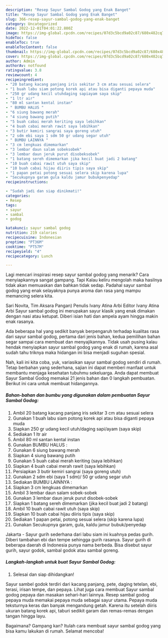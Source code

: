 ```yaml
---
description: "Resep Sayur Sambal Godog yang Enak Banget"
title: "Resep Sayur Sambal Godog yang Enak Banget"
slug: 366-resep-sayur-sambal-godog-yang-enak-banget
category: Uncategorized
date: 2022-12-01T04:01:22.800Z
image: https://img-global.cpcdn.com/recipes/07d3c5bcd9a02c87/680x482cq70/sayur-sambal-godog-foto-resep-utama.jpg
hideToc: false
enableToc: true
enableTocContent: false
thumbnail: https://img-global.cpcdn.com/recipes/07d3c5bcd9a02c87/680x482cq70/sayur-sambal-godog-foto-resep-utama.jpg
cover: https://img-global.cpcdn.com/recipes/07d3c5bcd9a02c87/680x482cq70/sayur-sambal-godog-foto-resep-utama.jpg
author: Admin
authorAv: notfound
ratingvalue: 3.8
reviewcount: 4
recipeingredient:
- "20 batang kacang panjang iris sekitar 3 cm atau sesuai selera"
- "1 buah labu siam potong korek api atau bisa diganti pepaya muda"
- "250 gr udang kecil utuhdaging sapiayam saya skip"
- "1 ltr air"
- "80 ml santan kental instan"
- " BUMBU HALUS "
- "6 siung bawang merah"
- "4 siung bawang putih"
- "5 buah cabai merah keriting saya lebihkan"
- "4 buah cabai merah rawit saya lebihkan"
- "3 butir kemiri sangrai saya goreng utuh"
- "2 sdm ebi saya 1 sdm 50 gr udang segar utuh"
- " BUMBU LAINNYA "
- "3 cm lengkuas dimemarkan"
- "3 lembar daun salam sobeksobek"
- "3 lembar daun jeruk purut disobeksobek"
- "1 batang sereh dimemarkan jika kecil buat jadi 2 batang"
- "10 buah cabai rawit utuh saya skip"
- "10 buah cabai hijau diiris tipis saya skip"
- "1 papan petai potong sesuai selera skip karena lupa"
- "Secukupnya garam gula kaldu jamur bubukpenyedap"
recipeinstructions:

- "Sudah jadi dan siap dinikmati!"
categories:
- Resep
tags:
- sayur
- sambal
- godog

katakunci: sayur sambal godog 
nutrition: 219 calories
recipecuisine: Indonesian
preptime: "PT36M"
cooktime: "PT57M"
recipeyield: "4"
recipecategory: Lunch

---
```



Lagi mencari inspirasi resep sayur sambal godog yang menarik? Cara menyiapkannya sangat gampang. Tapi Kalau keliru mengolah maka hasilnya tidak akan memuaskan dan bahkan tidak sedap. Padahal sayur sambal godog yang enak selayaknya punya aroma dan rasa yang mampu memancing selera kita.


Sari Novita, Tim Aksara Pangan) Penulis Ivany Atina Arbi Editor Ivany Atina Arbi Sayur sambal godog ini merupakan sayur klasik yang enak dimakan dengan nasi atau ketupat. Diberi isian hati dan ampela ayam hingga makin enak rasanya.

Ada beberapa hal yang sedikit banyak berpengaruh terhadap kualitas rasa dari sayur sambal godog, pertama dari jenis bahan, kedua pemilihan bahan segar sampai cara membuat dan menyajikannya. Tidak usah pusing kalau hendak menyiapkan sayur sambal godog yang enak di rumah, karena asal sudah tahu triknya maka hidangan ini bisa menjadi suguhan spesial.


Nah, kali ini kita coba, yuk, variasikan sayur sambal godog sendiri di rumah. Tetap berbahan yang sederhana, sajian ini dapat memberi manfaat untuk membantu menjaga kesehatan tubuhmu sekeluarga. Anda dapat membuat Sayur Sambal Godog memakai 21 jenis bahan dan 0 langkah pembuatan. Berikut ini cara untuk membuat hidangannya.

<!--inarticleads1-->

##### Bahan-bahan dan bumbu yang digunakan dalam pembuatan Sayur Sambal Godog:

1. Ambil 20 batang kacang panjang iris sekitar 3 cm atau sesuai selera
1. Gunakan 1 buah labu siam potong korek api atau bisa diganti pepaya muda
1. Siapkan 250 gr udang kecil utuh/daging sapi/ayam (saya skip)
1. Sediakan 1 ltr air
1. Ambil 80 ml santan kental instan
1. Gunakan  BUMBU HALUS :
1. Gunakan 6 siung bawang merah
1. Siapkan 4 siung bawang putih
1. Gunakan 5 buah cabai merah keriting (saya lebihkan)
1. Siapkan 4 buah cabai merah rawit (saya lebihkan)
1. Persiapkan 3 butir kemiri sangrai (saya goreng utuh)
1. Gunakan 2 sdm ebi (saya 1 sdm)/ 50 gr udang segar utuh
1. Sediakan  BUMBU LAINNYA :
1. Siapkan 3 cm lengkuas dimemarkan
1. Ambil 3 lembar daun salam sobek-sobek
1. Gunakan 3 lembar daun jeruk purut disobek-sobek
1. Siapkan 1 batang sereh dimemarkan (jika kecil buat jadi 2 batang)
1. Ambil 10 buah cabai rawit utuh (saya skip)
1. Siapkan 10 buah cabai hijau diiris tipis (saya skip)
1. Sediakan 1 papan petai, potong sesuai selera (skip karena lupa)
1. Gunakan Secukupnya garam, gula, kaldu jamur bubuk/penyedap


Jakarta - Sayur gurih sederhana dari labu siam ini kuahnya pedas gurih. Diberi tambahan ebi dan tempe sehingga gurih rasanya. Sayur gurih di beberapa daerah di Indonesia punya nama berbeda. Bisa disebut sayur gurih, sayur godok, sambal godok atau sambal goreng. 

<!--inarticleads2-->

##### Langkah-langkah untuk buat Sayur Sambal Godog:


1. Selesai dan siap dihidangkan!

Sayur sambel godok terdiri dari kacang panjang, pete, daging tetelan, ebi, terasi, irisan tempe, dan pepaya. Lihat juga cara membuat Sayur sambal godog pepaya dan masakan sehari-hari lainnya. Resep sambal godog pepaya muda memakai pepaya muda sebagai sayur utama. Pepaya muda teksturnya keras dan banyak mengandung getah. Karena itu setelah diiris ukuran batang korek api, taburi sedikit garam dan remas-remas dengan tangan hingga layu. 

Bagaimana? Gampang kan? Itulah cara membuat sayur sambal godog yang bisa kamu lakukan di rumah. Selamat mencoba!
